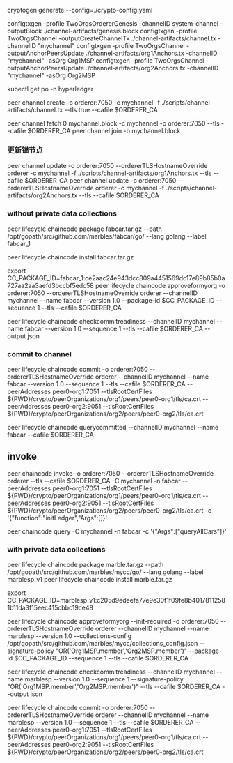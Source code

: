 cryptogen generate --config=./crypto-config.yaml


configtxgen -profile TwoOrgsOrdererGenesis -channelID system-channel -outputBlock ./channel-artifacts/genesis.block
configtxgen -profile TwoOrgsChannel -outputCreateChannelTx ./channel-artifacts/channel.tx -channelID "mychannel"
configtxgen -profile TwoOrgsChannel -outputAnchorPeersUpdate ./channel-artifacts/org1Anchors.tx  -channelID "mychannel" -asOrg Org1MSP
configtxgen -profile TwoOrgsChannel -outputAnchorPeersUpdate ./channel-artifacts/org2Anchors.tx  -channelID "mychannel" -asOrg Org2MSP


kubectl get po -n hyperledger

peer channel create -o orderer:7050 -c mychannel -f ./scripts/channel-artifacts/channel.tx --tls true --cafile $ORDERER_CA


peer channel fetch 0 mychannel.block -c mychannel -o orderer:7050 --tls --cafile $ORDERER_CA
peer channel join -b mychannel.block

### 更新锚节点
peer channel update -o orderer:7050 --ordererTLSHostnameOverride orderer -c mychannel -f ./scripts/channel-artifacts/org1Anchors.tx --tls --cafile $ORDERER_CA
peer channel update -o orderer:7050 --ordererTLSHostnameOverride orderer -c mychannel -f ./scripts/channel-artifacts/org2Anchors.tx --tls --cafile $ORDERER_CA


### without private data collections
peer lifecycle chaincode package fabcar.tar.gz --path /opt/gopath/src/github.com/marbles/fabcar/go/ --lang golang --label fabcar_1

peer lifecycle chaincode install fabcar.tar.gz


export CC_PACKAGE_ID=fabcar_1:ce2aac24e943dcc809a4451569dc17e89b85b0a727aa2aa3aefd3bccbf5edc58
peer lifecycle chaincode approveformyorg -o orderer:7050 --ordererTLSHostnameOverride orderer --channelID mychannel --name fabcar --version 1.0 --package-id $CC_PACKAGE_ID --sequence 1 --tls --cafile $ORDERER_CA


peer lifecycle chaincode checkcommitreadiness --channelID mychannel --name fabcar --version 1.0 --sequence 1 --tls --cafile $ORDERER_CA --output json

### commit to channel 
peer lifecycle chaincode commit -o orderer:7050 --ordererTLSHostnameOverride orderer --channelID mychannel --name fabcar --version 1.0 --sequence 1 --tls --cafile $ORDERER_CA --peerAddresses peer0-org1:7051 --tlsRootCertFiles ${PWD}/crypto/peerOrganizations/org1/peers/peer0-org1/tls/ca.crt --peerAddresses peer0-org2:9051 --tlsRootCertFiles ${PWD}/crypto/peerOrganizations/org2/peers/peer0-org2/tls/ca.crt

peer lifecycle chaincode querycommitted --channelID mychannel --name fabcar --cafile $ORDERER_CA

## invoke
peer chaincode invoke -o orderer:7050 --ordererTLSHostnameOverride orderer --tls --cafile $ORDERER_CA -C mychannel -n fabcar --peerAddresses peer0-org1:7051 --tlsRootCertFiles ${PWD}/crypto/peerOrganizations/org1/peers/peer0-org1/tls/ca.crt --peerAddresses peer0-org2:9051 --tlsRootCertFiles ${PWD}/crypto/peerOrganizations/org2/peers/peer0-org2/tls/ca.crt -c '{"function":"initLedger","Args":[]}'


peer chaincode query -C mychannel -n fabcar -c '{"Args":["queryAllCars"]}'













### with private data collections
peer lifecycle chaincode package marble.tar.gz --path /opt/gopath/src/github.com/marbles/mycc/go/ --lang golang --label marblesp_v1
peer lifecycle chaincode install marble.tar.gz

export CC_PACKAGE_ID=marblesp_v1:c205d9edeefa77e9e30f1f09fe8b40178112581b11da3f15eec415cbbc19ce48

peer lifecycle chaincode approveformyorg --init-required -o orderer:7050 --ordererTLSHostnameOverride orderer --channelID mychannel --name marblesp --version 1.0 --collections-config /opt/gopath/src/github.com/marbles/mycc/collections_config.json --signature-policy "OR('Org1MSP.member','Org2MSP.member')" --package-id $CC_PACKAGE_ID --sequence 1 --tls --cafile $ORDERER_CA

peer lifecycle chaincode checkcommitreadiness --channelID mychannel --name marblesp --version 1.0 --sequence 1 --signature-policy "OR('Org1MSP.member','Org2MSP.member')" --tls --cafile $ORDERER_CA --output json



peer lifecycle chaincode commit -o orderer:7050 --ordererTLSHostnameOverride orderer --channelID mychannel --name marblesp --version 1.0 --sequence 1 --tls --cafile $ORDERER_CA --peerAddresses peer0-org1:7051 --tlsRootCertFiles ${PWD}/crypto/peerOrganizations/org1/peers/peer0-org1/tls/ca.crt --peerAddresses peer0-org2:9051 --tlsRootCertFiles ${PWD}/crypto/peerOrganizations/org2/peers/peer0-org2/tls/ca.crt

